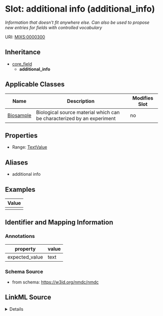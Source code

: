 # Slot: additional info (additional_info)


_Information that doesn't fit anywhere else. Can also be used to propose new entries for fields with controlled vocabulary_



URI: [MIXS:0000300](https://w3id.org/mixs/0000300)




## Inheritance

* [core_field](core_field.md)
    * **additional_info**





## Applicable Classes

| Name | Description | Modifies Slot |
| --- | --- | --- |
[Biosample](Biosample.md) | Biological source material which can be characterized by an experiment |  no  |







## Properties

* Range: [TextValue](TextValue.md)



## Aliases


* additional info




## Examples

| Value |
| --- |
|  |

## Identifier and Mapping Information





### Annotations

| property | value |
| --- | --- |
| expected_value | text || occurrence | 1 |



### Schema Source


* from schema: https://w3id.org/nmdc/nmdc




## LinkML Source

<details>
```yaml
name: additional_info
annotations:
  expected_value:
    tag: expected_value
    value: text
  occurrence:
    tag: occurrence
    value: '1'
description: Information that doesn't fit anywhere else. Can also be used to propose
  new entries for fields with controlled vocabulary
title: additional info
examples:
- value: ''
from_schema: https://w3id.org/nmdc/nmdc
aliases:
- additional info
rank: 1000
is_a: core field
string_serialization: '{text}'
slot_uri: MIXS:0000300
multivalued: false
alias: additional_info
domain_of:
- Biosample
range: TextValue

```
</details>